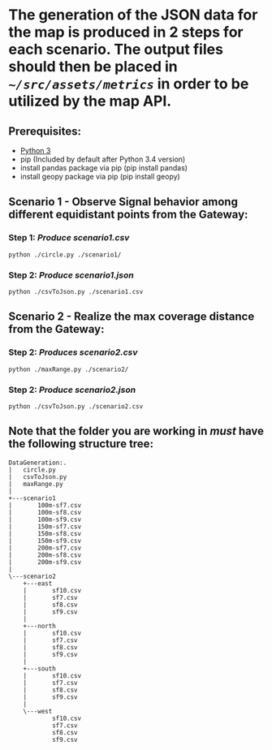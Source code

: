 ﻿# The generation of the JSON data for the map is produced in 2 steps for each scenario. The output files should then be placed in ***`~/src/assets/metrics`*** in order to be utilized by the map API.

## Prerequisites:
  - [Python 3](https://www.python.org/)
  - pip (Included by default after Python 3.4 version)
  - install pandas package via pip (pip install pandas)
  - install geopy package via pip (pip install geopy)

## Scenario 1 - Observe Signal behavior among different equidistant points from the Gateway:

### Step 1: ***Produce scenario1.csv***
```
python ./circle.py ./scenario1/
```

### Step 2: ***Produce scenario1.json***
```
python ./csvToJson.py ./scenario1.csv
```

## Scenario 2 - Realize the max coverage distance from the Gateway:

### Step 2: ***Produces scenario2.csv***
```
python ./maxRange.py ./scenario2/
```

### Step 2: ***Produce scenario2.json***
```
python ./csvToJson.py ./scenario2.csv
```

## Note that the folder you are working in ***must*** have the following structure tree:

```
DataGeneration:.
|   circle.py
|   csvToJson.py
|   maxRange.py
|   
+---scenario1
|       100m-sf7.csv
|       100m-sf8.csv
|       100m-sf9.csv
|       150m-sf7.csv
|       150m-sf8.csv
|       150m-sf9.csv
|       200m-sf7.csv
|       200m-sf8.csv
|       200m-sf9.csv
|       
\---scenario2
    +---east
    |       sf10.csv
    |       sf7.csv
    |       sf8.csv
    |       sf9.csv
    |       
    +---north
    |       sf10.csv
    |       sf7.csv
    |       sf8.csv
    |       sf9.csv
    |       
    +---south
    |       sf10.csv
    |       sf7.csv
    |       sf8.csv
    |       sf9.csv
    |       
    \---west
            sf10.csv
            sf7.csv
            sf8.csv
            sf9.csv
```
